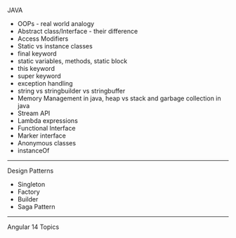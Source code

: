 JAVA
- OOPs - real world analogy
- Abstract class/Interface - their difference
- Access Modifiers
- Static vs instance classes
- final keyword
- static variables, methods, static block
- this keyword
- super keyword
- exception handling
- string vs stringbuilder vs stringbuffer
- Memory Management in java, heap vs stack and garbage collection in java
- Stream API
- Lambda expressions
- Functional Interface
- Marker interface
- Anonymous classes
- instanceOf

------------------------
Design Patterns
- Singleton
- Factory
- Builder
- Saga Pattern
----------------------
Angular 14 Topics
